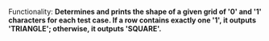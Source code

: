 Functionality: **Determines and prints the shape of a given grid of '0' and '1' characters for each test case. If a row contains exactly one '1', it outputs 'TRIANGLE'; otherwise, it outputs 'SQUARE'.**
